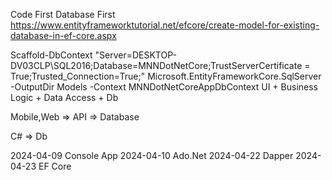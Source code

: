 Code First
Database First
https://www.entityframeworktutorial.net/efcore/create-model-for-existing-database-in-ef-core.aspx

Scaffold-DbContext "Server=DESKTOP-DV03CLP\SQL2016;Database=MNNDotNetCore;TrustServerCertificate = True;Trusted_Connection=True;" Microsoft.EntityFrameworkCore.SqlServer -OutputDir Models -Context MNNDotNetCoreAppDbContext
UI + Business Logic + Data Access + Db


Mobile,Web => API => Database

C# => Db

2024-04-09 Console App
2024-04-10 Ado.Net
2024-04-22 Dapper
2024-04-23 EF Core



